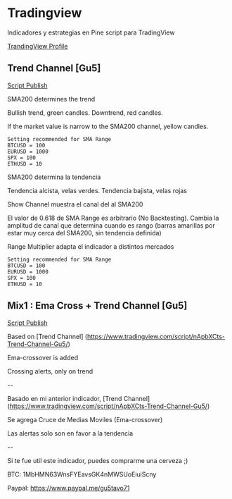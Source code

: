 # Tradingview
Indicadores y estrategias en Pine script para TradingView

[TrandingView Profile](https://www.tradingview.com/u/gu5tavo71/#published-scripts)



## Trend Channel [Gu5]

[Script Publish](https://www.tradingview.com/script/nApbXCts-Trend-Channel-Gu5/)

SMA200 determines the trend

Bullish trend, green candles. Downtrend, red candles.

If the market value is narrow to the SMA200 channel, yellow candles.
```
Setting recommended for SMA Range
BTCUSD = 100
EURUSD = 1000
SPX = 100
ETHUSD = 10
```

SMA200 determina la tendencia

Tendencia alcista, velas verdes. Tendencia bajista, velas rojas

Show Channel muestra el canal del al SMA200

El valor de 0.618 de SMA Range es arbitrario (No Backtesting). Cambia la amplitud de canal que determina cuando es rango (barras amarillas por estar muy cerca del SMA200, sin tendencia definida)

Range Multiplier adapta el indicador a distintos mercados 
```
Setting recommended for SMA Range
BTCUSD = 100
EURUSD = 1000
SPX = 100
ETHUSD = 10
```

## Mix1 : Ema Cross + Trend Channel [Gu5]

[Script Publish](https://www.tradingview.com/script/YflOVb17-Mix1-Ema-Cross-Trend-Channel-Gu5/)

Based on [Trend Channel] (https://www.tradingview.com/script/nApbXCts-Trend-Channel-Gu5/)

Ema-crossover is added

Crossing alerts, only on trend

--

Basado en mi anterior indicador,  [Trend Channel] (https://www.tradingview.com/script/nApbXCts-Trend-Channel-Gu5/)

Se agrega Cruce de Medias Moviles (Ema-crossover)

Las alertas solo son en favor a la tendencia





--

Si te fue util este indicador, puedes comprarme una cerveza ;)

BTC: 1MbHMN63WnsFYEavsGK4nMWSUoEiuiScny

Paypal: https://www.paypal.me/gu5tavo71
